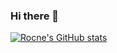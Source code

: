 ### Hi there 👋
[![Rocne's GitHub stats](https://github-readme-stats.vercel.app/api?username=rocne)](https://github.com/anuraghazra/github-readme-stats)

<!--
**rocne/rocne** is a ✨ _special_ ✨ repository because its `README.md` (this file) appears on your GitHub profile.

Here are some ideas to get you started:

- 🔭 I’m currently working on ...
- 🌱 I’m currently learning ...
- 👯 I’m looking to collaborate on ...
- 🤔 I’m looking for help with ...
- 💬 Ask me about ...
- 📫 How to reach me: ...
- 😄 Pronouns: ...
- ⚡ Fun fact: ...
-->
